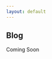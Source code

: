 ```yaml
---
layout: default
---
```



## Blog
Coming Soon

<!-- 1. [Facebook](#)
2. [Twitter](#)
3. [Google+](#)
 -->